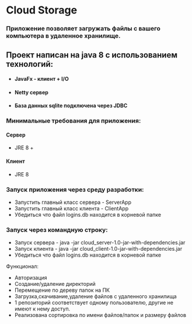 # Cloud Storage
### Приложение позволяет загружать файлы с вашего компьютера в удаленное хранилище.

## Проект написан на java 8 с использованием технологий:
+ #### JavaFx - клиент + I/O
+ #### Netty cервер 
+ #### База данных sqlite подключена через JDBC


### Минимальные требования для приложения:
#### Сервер
- JRE 8 +
#### Клиент
- JRE 8

### Запуск приложения через среду разработки:
- Запустить главный класс сервера - ServerApp 
- Запустить главный класс клиента - ClientApp
- Убедиться что файл logins.db находится в корневой папке

### Запуск через командную строку:
- Запуск сервера - java -jar cloud_server-1.0-jar-with-dependencies.jar
- Запуск клиента - java -jar cloud_client-1.0-jar-with-dependencies.jar
- Убедиться что файл logins.db находится в корневой папке 

Функционал:
- Авторизация
- Создание/удаление директорий
- Перемещение по дереву папок на ПК
- Загрузка,скачивание,удаление файлов с удаленного хранилища
- 1 репозиторий соответствует одному пользователю, другие не имеют к нему доступ.
- Реализована сортировка по имени файлов/папок и размеру файлов
